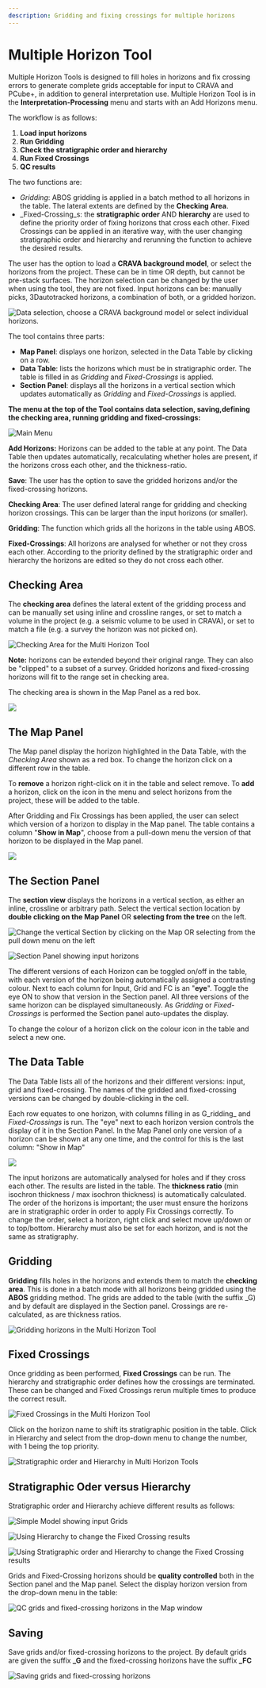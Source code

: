 ```yaml
---
description: Gridding and fixing crossings for multiple horizons
---
```


# Multiple Horizon Tool

Multiple Horizon Tools is designed to fill holes in horizons and fix crossing errors to generate complete grids acceptable for input to CRAVA and PCube+, in addition to general interpretation use. Multiple Horizon Tool is in the **Interpretation-Processing** menu and starts with an Add Horizons menu. 

The workflow is as follows:

1. **Load input horizons**
2. **Run Gridding**
3. **Check the stratigraphic order and hierarchy**
4. **Run Fixed Crossings**
5. **QC results**

The two functions are: 

* _Gridding_: ABOS gridding is applied in a batch method to all horizons in the table. The lateral extents are defined by the **Checking Area**.
* _Fixed-Crossing_s: the **stratigraphic order** AND **hierarchy** are used to define the priority order of fixing horizons that cross each other. Fixed Crossings can be applied in an iterative way, with the user changing stratigraphic order and hierarchy and rerunning the function to achieve the desired results.

The user has the option to load a **CRAVA background model**, or select the horizons from the project. These can be in time OR depth, but cannot be pre-stack surfaces.  The  horizon selection can be changed by the user when using the tool, they are not fixed. Input horizons can be: manually picks, 3Dautotracked horizons, a combination of both, or a gridded horizon. 

![Data selection, choose a CRAVA background model or select individual horizons.](../../.gitbook/assets/mhtool_00.jpg)

The tool contains three parts:

* **Map Panel**: displays one horizon, selected in the Data Table by clicking on a row.
* **Data Table**: lists the horizons which must be in stratigraphic order. The table is filled in as _Gridding_ and _Fixed-Crossings_ is applied. 
* **Section Panel**: displays all the horizons in a vertical section which updates automatically as _Gridding_ and _Fixed-Crossings_ is applied.

**The menu at the top of the Tool contains data selection, saving,defining the checking area, running gridding and fixed-crossings:**

![Main Menu](../../.gitbook/assets/mhtool_menu_02.jpg)

**Add Horizons:** Horizons can be added to the table at any point. The Data Table then updates automatically, recalculating whether holes are present, if the horizons cross each other, and the thickness-ratio.

**Save**: The user has the option to save the gridded horizons and/or the fixed-crossing horizons.

**Checking Area**: The user defined lateral range for gridding and checking horizon crossings. This can be larger than the input horizons \(or smaller\).

**Gridding**: The function which grids all the horizons in the table using ABOS.

**Fixed-Crossings**: All horizons are analysed for whether or not they cross each other. According to the priority defined by the stratigraphic order and hierarchy the horizons are edited so they do not cross each other.

## Checking Area

The **checking area** defines the lateral extent of the gridding process and can be manually set using inline and crossline ranges, or set to match a volume in the project \(e.g. a seismic volume to be used in CRAVA\), or set to match a file \(e.g. a survey the horizon was not picked on\).

![Checking Area for the Multi Horizon Tool](../../.gitbook/assets/image%20%2867%29.png)

**Note:** horizons can be extended beyond their original range. They can also be "clipped" to a subset of a survey. Gridded horizons and fixed-crossing horizons will fit to the range set in checking area.

The checking area is shown in the Map Panel as a red box.

![](../../.gitbook/assets/mhtool_00_checkingarea.jpg)

## **The Map Panel**

The Map panel display the horizon highlighted in the Data Table, with the _Checking Area_ shown as a red box. To change the horizon click on a different row in the table. 

To **remove** a horizon right-click on it in the table and select remove. To **add** a horizon, click on the icon in the menu and select horizons from the project, these will be added to the table.

After Gridding and Fix Crossings has been applied, the user can select which version of a horizon to display in the Map panel. The table contains a column "**Show in Map**", choose from a pull-down menu the version of that horizon to be displayed in the Map panel.

![](../../.gitbook/assets/mhtool_01_map.jpg)

## **The Section Panel**

The **section view** displays the horizons in a vertical section, as either an inline, crossline or arbitrary path. Select the vertical section location by **double clicking on the Map Panel** OR **selecting from the tree** on the left.

![Change the vertical Section by clicking on the Map OR selecting from the pull down menu on the left](../../.gitbook/assets/mhtool_01_section_choose.jpg)

![Section Panel showing input horizons](../../.gitbook/assets/mhtool_section_03.jpg)

The different versions of each Horizon can be toggled on/off in the table, with each version of the horizon being automatically assigned a contrasting colour. Next to each column for Input, Grid and FC is an "**eye**". Toggle the eye ON to show that version in the Section panel. All three versions of the same horizon can be displayed simultaneously. As _Gridding_ or _Fixed-Crossings_ is performed the Section panel auto-updates the display.

 To change the colour of a horizon click on the colour icon in the table and select a new one.

## **The Data Table**

The Data Table lists all of the horizons and their different versions: input, grid and fixed-crossing. The names of the gridded and fixed-crossing versions can be changed by double-clicking in the cell.

Each row equates to one horizon, with columns filling in as G_ridding_ and _Fixed-Crossings_ is run. The "eye" next to each horizon version controls the display of it in the Section Panel. In the Map Panel only one version of a horizon can be shown at any one time, and the control for this is the last column: "Show in Map"

![](../../.gitbook/assets/mhtool_01_data.jpg)

The input horizons are automatically analysed for holes and if they cross each other. The results are listed in the table. The **thickness ratio** \(min isochron thickness / max isochron thickness\) is automatically calculated. The order of the horizons is important; the user must ensure the horizons are in stratigraphic order in order to apply Fix Crossings correctly. To change the order, select a horizon, right click and select move up/down or to top/bottom. Hierarchy must also be set for each horizon, and is not the same as stratigraphy.

## **Gridding**

**Gridding** fills holes in the horizons and extends them to match the **checking area**. This is done in a batch mode with all horizons being gridded using the **ABOS** gridding method. The grids are added to the table \(with the suffix \_G\) and by default are displayed in the Section panel. Crossings are re-calculated, as are thickness ratios.

![Gridding horizons in the Multi Horizon Tool](../../.gitbook/assets/mhtool_gridding_04.jpg)

## Fixed Crossings

Once gridding as been performed, **Fixed Crossings** can be run. The hierarchy and stratigraphic order defines how the crossings are terminated. These can be changed and Fixed Crossings rerun multiple times to produce the correct result.

![Fixed Crossings in the Multi Horizon Tool](../../.gitbook/assets/mhtool_fc_05.jpg)

Click on the horizon name to shift its stratigraphic position in the table. Click in Hierarchy and select from the drop-down menu to change the number, with 1 being the top priority.

![Stratigraphic order and Hierarchy in Multi Horizon Tools](../../.gitbook/assets/mhtool_fctable_06.jpg)

## Stratigraphic Oder versus Hierarchy

Stratigraphic order and Hierarchy achieve different results as follows:

![Simple Model showing input Grids](../../.gitbook/assets/mhtool_fc_model1_07.jpg)

![Using Hierarchy to change the Fixed Crossing results](../../.gitbook/assets/mhtool_fc_model1_08.jpg)

![Using Stratigraphic order and Hierarchy to change the Fixed Crossing results ](../../.gitbook/assets/mhtool_fc_model1_09.jpg)

Grids and Fixed-Crossing horizons should be **quality controlled** both in the Section panel and the Map panel. Select the display horizon version from the drop-down menu in the table:

![QC grids and fixed-crossing horizons in the Map window](../../.gitbook/assets/mhtoolqc_maps_10.jpg)

## Saving

Save grids and/or fixed-crossing horizons to the project. By default grids are given the suffix **\_G** and the fixed-crossing horizons have the suffix **\_FC**

![Saving grids and fixed-crossing horizons](../../.gitbook/assets/image%20%2845%29.png)

